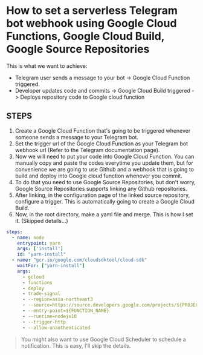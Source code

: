 # How to set a serverless Telegram bot webhook using Google Cloud Functions, Google Cloud Build, Google Source Repositories
This is what we want to achieve:

- Telegram user sends a message to your bot -> Google Cloud Function triggered.
- Developer updates code and commits -> Google Cloud Build triggered -> Deploys repository code to Google cloud function

## STEPS
1. Create a Google Cloud Function that's going to be triggered whenever someone sends a message to your Telegram bot. 
2. Set the trigger url of the Google Cloud Function as your Telegram bot webhook url (Refer to the Telegram documentation page). 
3. Now we will need to put your code into Google Cloud Function. You can manually copy and paste the codes everytime you update them, but for convenience we are going to use Github and a webhook that is going to build and deploy into Google cloud function whenever you commit.
4. To do that you need to use Google Source Repositories, but don't worry, Google Source Repositories supports linking any Github repositories.
5. After linking, in the configuration page of the linked source repository, configure a trigger. This is automatically going to create a Google Cloud Build.
6. Now, in the root directory, make a yaml file and merge. This is how I set it. (Skipped details...)

```yaml
steps:
  - name: node
    entrypoint: yarn
    args: ['install']
    id: "yarn-install"
  - name: "gcr.io/google.com/cloudsdktool/cloud-sdk"
    waitFor: ["yarn-install"]
    args:
      - gcloud
      - functions
      - deploy
      - trade-signal
      - --region=asia-northeast3
      - --source=https://source.developers.google.com/projects/${PROJECT_NAME}/repos/github_${GITHUB_ID}_${REPO_NAME}/moveable-aliases/master/paths//
      - --entry-point=${FUNCTION_NAME}
      - --runtime=nodejs10
      - --trigger-http
      - --allow-unauthenticated
```


> You might also want to use Google Cloud Scheduler to schedule a notification. This is easy, I'll skip the details.


